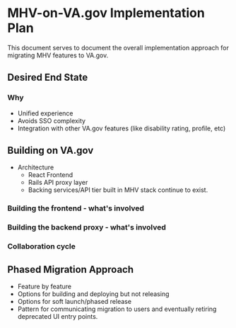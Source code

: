 # MHV-on-VA.gov Implementation Plan
This document serves to document the overall implementation approach for migrating MHV features to VA.gov. 

## Desired End State

### Why
- Unified experience
- Avoids SSO complexity
- Integration with other VA.gov features (like disability rating, profile, etc)

## Building on VA.gov
- Architecture
  - React Frontend
  - Rails API proxy layer
  - Backing services/API tier built in MHV stack continue to exist. 
 
### Building the frontend - what's involved

### Building the backend proxy - what's involved

### Collaboration cycle 

## Phased Migration Approach
- Feature by feature
- Options for building and deploying but not releasing
- Options for soft launch/phased release
- Pattern for communicating migration to users and eventually retiring deprecated UI entry points. 
